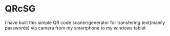 # QRcSG

I have built this simple QR code scaner/generator for transfering text(mainly passwords) via camera from my smartphone to my windows tablet
